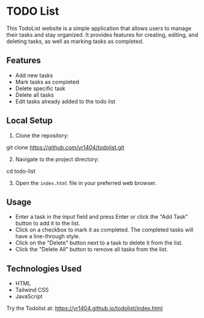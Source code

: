 # TODO List  
This TodoList website is a simple application that allows users to manage their tasks and stay organized. It provides features for creating, editing, and deleting tasks, as well as marking tasks as completed.

## Features

- Add new tasks
- Mark tasks as completed
- Delete specific task
- Delete all tasks
- Edit tasks already added to the todo list

## Local Setup

1. Clone the repository:

git clone https://github.com/yr1404/todolist.git


2. Navigate to the project directory:

cd todo-list


3. Open the `index.html` file in your preferred web browser.

## Usage

- Enter a task in the input field and press Enter or click the "Add Task" button to add it to the list.
- Click on a checkbox to mark it as completed. The completed tasks will have a line-through style.
- Click on the "Delete" button next to a task to delete it from the list.
- Click the "Delete All" button to remove all tasks from the list.

## Technologies Used

- HTML
- Tailwind CSS
- JavaScript
  
Try the Todolist at: https://yr1404.github.io/todolist/index.html
